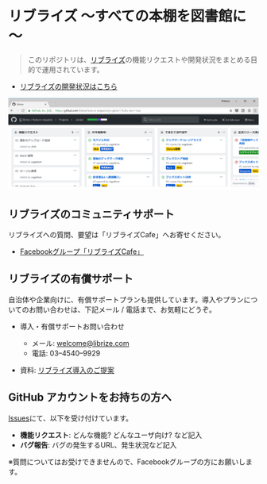 # リブライズ ～すべての本棚を図書館に～

> このリポジトリは、[リブライズ](https://librize.com)の機能リクエストや開発状況をまとめる目的で運用されています。

- [リブライズの開発状況はこちら](https://github.com/librize/feature-requests/projects/1?fullscreen=true)

![ロードマップ](roadmap.png)

## リブライズのコミュニティサポート

リブライズへの質問、要望は「リブライズCafe」へお寄せください。

- [Facebookグループ「リブライズCafe」](https://www.facebook.com/groups/librize.cafe)


## リブライズの有償サポート

自治体や企業向けに、有償サポートプランも提供しています。導入やプランについてのお問い合わせは、下記メール / 電話まで、お気軽にどうぞ。

- 導入・有償サポートお問い合わせ
  - メール: welcome@librize.com
  - 電話: 03–4540–9929
  
- 資料: [リブライズ導入のご提案](https://medium.com/librize/%E3%83%AA%E3%83%96%E3%83%A9%E3%82%A4%E3%82%BA%E5%B0%8E%E5%85%A5%E3%81%AE%E3%81%94%E6%8F%90%E6%A1%88-b4e6537bddd9)

## GitHub アカウントをお持ちの方へ

[Issues](https://github.com/librize/feature-requests/issues)にて、以下を受け付けています。

- **機能リクエスト**: どんな機能? どんなユーザ向け? など記入
- **バグ報告**: バグの発生するURL、発生状況など記入

※質問についてはお受けできませんので、Facebookグループの方にお願いします。
